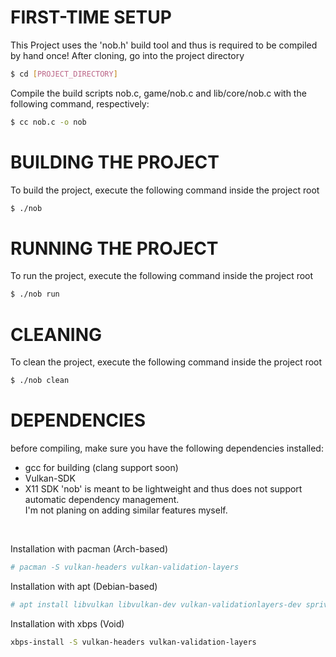 # FIRST-TIME SETUP
This Project uses the 'nob.h' build tool and thus is required to be compiled by hand once!
After cloning, go into the project directory
```bash
$ cd [PROJECT_DIRECTORY]
```
Compile the build scripts nob.c, game/nob.c and lib/core/nob.c with the following command, respectively:
```bash
$ cc nob.c -o nob
```
# BUILDING THE PROJECT
To build the project, execute the following command inside the project root
```bash
$ ./nob
```
# RUNNING THE PROJECT
To run the project, execute the following command inside the project root
```bash
$ ./nob run
```
# CLEANING
To clean the project, execute the following command inside the project root
```bash
$ ./nob clean
```
# DEPENDENCIES
before compiling, make sure you have the following dependencies installed:
- gcc for building (clang support soon)
- Vulkan-SDK
- X11 SDK
'nob' is meant to be lightweight and thus does not support automatic dependency management.<br>
I'm not planing on adding similar features myself.<br>

<br>

Installation with pacman (Arch-based)
```bash
# pacman -S vulkan-headers vulkan-validation-layers
```
Installation with apt (Debian-based)
```bash
# apt install libvulkan libvulkan-dev vulkan-validationlayers-dev spriv-tools
```
Installation with xbps (Void)
```bash
xbps-install -S vulkan-headers vulkan-validation-layers
```
